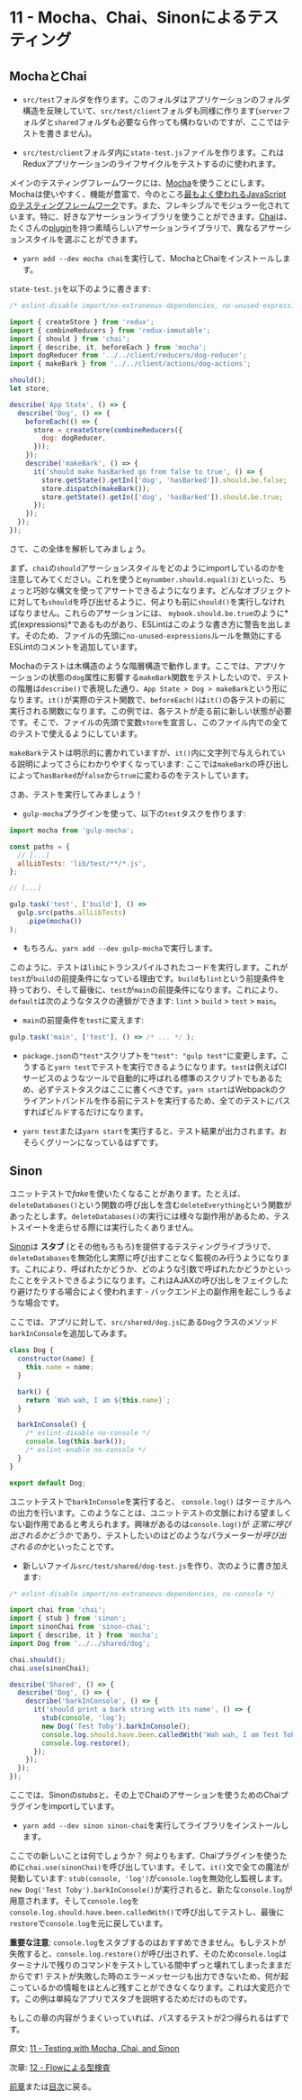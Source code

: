 # 11 - Mocha、Chai、Sinonによるテスティング

## MochaとChai

- `src/test`フォルダを作ります。このフォルダはアプリケーションのフォルダ構造を反映していて、`src/test/client`フォルダも同様に作ります(`server`フォルダと`shared`フォルダも必要なら作っても構わないのですが、ここではテストを書きません)。

- `src/test/client`フォルダ内に`state-test.js`ファイルを作ります。これはReduxアプリケーションのライフサイクルをテストするのに使われます。

メインのテスティングフレームワークには、[Mocha](http://mochajs.org/)を使うことにします。Mochaは使いやすく、機能が豊富で、今のところ[最もよく使われるJavaScriptのテスティングフレームワーク](http://stateofjs.com/2016/testing/)です。また、フレキシブルでモジュラー化されています。特に、好きなアサーションライブラリを使うことができます。[Chai](http://chaijs.com/)は、たくさんの[plugin](http://chaijs.com/plugins/)を持つ素晴らしいアサーションライブラリで、異なるアサーションスタイルを選ぶことができます。

- `yarn add --dev mocha chai`を実行して、MochaとChaiをインストールします。

`state-test.js`を以下のように書きます:

```javascript
/* eslint-disable import/no-extraneous-dependencies, no-unused-expressions */

import { createStore } from 'redux';
import { combineReducers } from 'redux-immutable';
import { should } from 'chai';
import { describe, it, beforeEach } from 'mocha';
import dogReducer from '../../client/reducers/dog-reducer';
import { makeBark } from '../../client/actions/dog-actions';

should();
let store;

describe('App State', () => {
  describe('Dog', () => {
    beforeEach(() => {
      store = createStore(combineReducers({
        dog: dogReducer,
      }));
    });
    describe('makeBark', () => {
      it('should make hasBarked go from false to true', () => {
        store.getState().getIn(['dog', 'hasBarked']).should.be.false;
        store.dispatch(makeBark());
        store.getState().getIn(['dog', 'hasBarked']).should.be.true;
      });
    });
  });
});
```

さて、この全体を解析してみましょう。

まず、`chai`の`should`アサーションスタイルをどのようにimportしているのかを注意してみてください。これを使うと`mynumber.should.equal(3)`といった、ちょっと巧妙な構文を使ってアサートできるようになります。どんなオブジェクトに対しても`should`を呼び出せるように、何よりも前に`should()`を実行しなければなりません。これらのアサーションには、 `mybook.should.be.true`のように*式(expressions)*であるものがあり、ESLintはこのような書き方に警告を出します。そのため、ファイルの先頭に`no-unused-expressions`ルールを無効にするESLintのコメントを追加しています。

Mochaのテストは木構造のような階層構造で動作します。ここでは、アプリケーションの状態の`dog`属性に影響する`makeBark`関数をテストしたいので、テストの階層は`describe()`で表現した通り、`App State > Dog > makeBark`という形になります。`it()`が実際のテスト関数で、`beforeEach()`は`it()`の各テストの前に実行される関数になります。この例では、各テストが走る前に新しい状態が必要です。そこで、ファイルの先頭で変数`store`を宣言し、このファイル内での全てのテストで使えるようにしています。

`makeBark`テストは明示的に書かれていますが、`it()`内に文字列で与えられている説明によってさらにわかりやすくなっています: ここでは`makeBark`の呼び出しによって`hasBarked`が`false`から`true`に変わるのをテストしています。

さあ、テストを実行してみましょう！

- `gulp-mocha`プラグインを使って、以下の`test`タスクを作ります:

```javascript
import mocha from 'gulp-mocha';

const paths = {
  // [...]
  allLibTests: 'lib/test/**/*.js',
};

// [...]

gulp.task('test', ['build'], () =>
  gulp.src(paths.allLibTests)
    .pipe(mocha())
);
```

- もちろん、`yarn add --dev gulp-mocha`で実行します。

このように、テストは`lib`にトランスパイルされたコードを実行します。これが`test`が`build`の前提条件になっている理由です。`build`も`lint`という前提条件を持っており、そして最後に、`test`が`main`の前提条件になります。これにより、`default`は次のようなタスクの連鎖ができます: `lint` > `build` > `test` > `main`。

- `main`の前提条件を`test`に変えます:

```javascript
gulp.task('main', ['test'], () => /* ... */ );
```

- `package.json`の`"test"`スクリプトを`"test": "gulp test"`に変更します。こうすると`yarn test`でテストを実行できるようになります。`test`は例えばCIサービスのようなツールで自動的に呼ばれる標準のスクリプトでもあるため、必ずテストタスクはここに書くべきです。`yarn start`はWebpackのクライアントバンドルを作る前にテストを実行するため、全てのテストにパスすればビルドするだけになります。

- `yarn test`または`yarn start`を実行すると、テスト結果が出力されます。おそらくグリーンになっているはずです。

## Sinon

ユニットテストで*fake*を使いたくなることがあります。たとえば、`deleteDatabases()`という関数の呼び出しを含む`deleteEverything`という関数があったとします。`deleteDatabases()`の実行には様々な副作用があるため、テストスイートを走らせる際には実行したくありません。

[Sinon](http://sinonjs.org/)は **スタブ** (とその他もろもろ)を提供するテスティングライブラリで、`deleteDatabases`を無効化し実際に呼び出すことなく監視のみ行うようになります。これにより、呼ばれたかどうか、どのような引数で呼ばれたかどうかといったことをテストできるようになります。これはAJAXの呼び出しをフェイクしたり避けたりする場合によく使われます - バックエンド上の副作用を起こしうるような場合です。

ここでは、アプリに対して、`src/shared/dog.js`にある`Dog`クラスのメソッド`barkInConsole`を追加してみます。

```javascript
class Dog {
  constructor(name) {
    this.name = name;
  }

  bark() {
    return `Wah wah, I am ${this.name}`;
  }

  barkInConsole() {
    /* eslint-disable no-console */
    console.log(this.bark());
    /* eslint-enable no-console */
  }
}

export default Dog;
```

ユニットテストで`barkInConsole`を実行すると、 `console.log()` はターミナルへの出力を行います。このようなことは、ユニットテストの文脈における望ましくない副作用であると考えられます。興味があるのは`console.log()`が *正常に呼び出されるかどうか* であり、テストしたいのはどのようなパラメーターが*呼び出されるのか*といったことです。

- 新しいファイル`src/test/shared/dog-test.js`を作り、次のように書き加えます:

```javascript
/* eslint-disable import/no-extraneous-dependencies, no-console */

import chai from 'chai';
import { stub } from 'sinon';
import sinonChai from 'sinon-chai';
import { describe, it } from 'mocha';
import Dog from '../../shared/dog';

chai.should();
chai.use(sinonChai);

describe('Shared', () => {
  describe('Dog', () => {
    describe('barkInConsole', () => {
      it('should print a bark string with its name', () => {
        stub(console, 'log');
        new Dog('Test Toby').barkInConsole();
        console.log.should.have.been.calledWith('Wah wah, I am Test Toby');
        console.log.restore();
      });
    });
  });
});
```

ここでは、Sinonの*stubs*と、その上でChaiのアサーションを使うためのChaiプラグインをimportしています。

- `yarn add --dev sinon sinon-chai`を実行してライブラリをインストールします。

ここでの新しいことは何でしょうか？ 何よりもまず、Chaiプラグインを使うために`chai.use(sinonChai)`を呼び出しています。そして、`it()`文で全ての魔法が発動しています: `stub(console, 'log')`が`console.log`を無効化し監視します。`new Dog('Test Toby').barkInConsole()`が実行されると、新たな`console.log`が用意されます。そして`console.log`を`console.log.should.have.been.calledWith()`で呼び出してテストし、最後に`restore`で`console.log`を元に戻しています。

**重要な注意**: `console.log`をスタブするのはおすすめできません。もしテストが失敗すると、`console.log.restore()`が呼び出されず、そのため`console.log`はターミナルで残りのコマンドをテストしている間中ずっと壊れてしまったままだからです! テストが失敗した時のエラーメッセージも出力できないため、何が起こっているかの情報をほとんど残すことができなくなります。これは大変厄介です。この例は単純なアプリでスタブを説明するためだけのものです。

もしこの章の内容がうまくいっていれば、パスするテストが2つ得られるはずです。

原文: [11 - Testing with Mocha, Chai, and Sinon](https://github.com/verekia/js-stack-from-scratch/tree/master/tutorial/11-testing-mocha-chai-sinon)

次章: [12 - Flowによる型検査](/tutorial/12-flow)

[前章](/tutorial/10-immutable-redux-improvements)または[目次](https://github.com/verekia/js-stack-from-scratch)に戻る。
